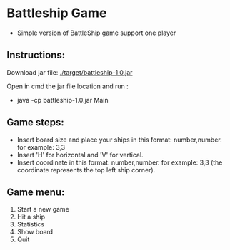 # Battleship Game
- Simple version of BattleShip game support one player

## Instructions:

 Download jar file:
  [./target/battleship-1.0.jar](./target/battleship-1.0.jar)

 Open in cmd the jar file location and run  :
  - java -cp battleship-1.0.jar Main

## Game steps:
 - Insert board size and place your ships in this format: number,number. for example: 3,3
 - Insert 'H' for horizontal and 'V' for vertical.
 - Insert coordinate in this format: number,number. for example: 3,3 (the coordinate represents the top left ship corner).

## Game menu:
 1. Start a new game
 2. Hit a ship 
 3. Statistics
 4. Show board
 5. Quit
 
